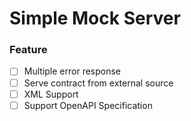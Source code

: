 # Simple Mock Server #

### Feature

- [ ] Multiple error response
- [ ] Serve contract from external source
- [ ] XML Support
- [ ] Support OpenAPI Specification